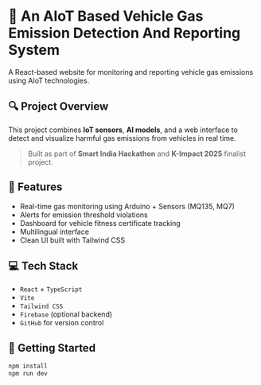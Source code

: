 # 🚗 An AIoT Based Vehicle Gas Emission Detection And Reporting System

A React-based website for monitoring and reporting vehicle gas emissions using AIoT technologies.

## 🔍 Project Overview

This project combines **IoT sensors**, **AI models**, and a web interface to detect and visualize harmful gas emissions from vehicles in real time.

> Built as part of **Smart India Hackathon** and **K-Impact 2025** finalist project.

## 🧠 Features

- Real-time gas monitoring using Arduino + Sensors (MQ135, MQ7)
- Alerts for emission threshold violations
- Dashboard for vehicle fitness certificate tracking
- Multilingual interface
- Clean UI built with Tailwind CSS

## 💻 Tech Stack

- `React` + `TypeScript`
- `Vite`
- `Tailwind CSS`
- `Firebase` (optional backend)
- `GitHub` for version control

## 🚀 Getting Started

```bash
npm install
npm run dev
